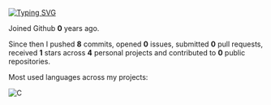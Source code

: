 [![Typing SVG](https://readme-typing-svg.demolab.com?font=source+code+pro&size=25&duration=2500&pause=500&color=4EF702&multiline=true&width=435&height=100&lines=hello+there%2C+i'm+shivam;cse+freshie+%40+kiit)]()

Joined Github **0** years ago.

Since then I pushed **8** commits, opened **0** issues, submitted **0** pull requests, received **1** stars across **4** personal projects and contributed to **0** public repositories.

Most used languages across my projects:

![C](https://img.shields.io/static/v1?style=flat-square&label=%E2%A0%80&color=555&labelColor=%23555555&message=C%EF%B8%B1100%25)

